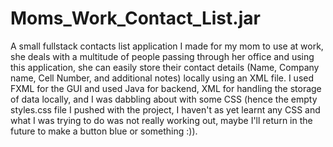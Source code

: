 # Moms_Work_Contact_List.jar
A small fullstack contacts list application I made for my mom to use at work, she deals with a multitude of people passing through her office and using this application, she can easily store their contact details (Name, Company name, Cell Number, and additional notes) locally using an XML file. I used FXML for the GUI and used Java for backend, XML for handling the storage of data locally, and I was dabbling about with some CSS (hence the empty styles.css file I pushed with the project, I haven't as yet learnt any CSS and what I was trying to do was not really working out, maybe I'll return in the future to make a button blue or something :)).

